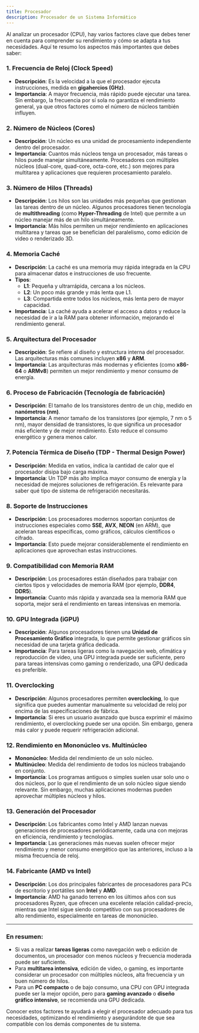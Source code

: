 ```yaml
---
title: Procesador
description: Procesador de un Sistema Informático
---
```


Al analizar un procesador (CPU), hay varios factores clave que debes tener en cuenta para comprender su rendimiento y cómo se adapta a tus necesidades. Aquí te resumo los aspectos más importantes que debes saber:

### 1. **Frecuencia de Reloj (Clock Speed)**
   - **Descripción**: Es la velocidad a la que el procesador ejecuta instrucciones, medida en **gigahercios (GHz)**.
   - **Importancia**: A mayor frecuencia, más rápido puede ejecutar una tarea. Sin embargo, la frecuencia por sí sola no garantiza el rendimiento general, ya que otros factores como el número de núcleos también influyen.

### 2. **Número de Núcleos (Cores)**
   - **Descripción**: Un núcleo es una unidad de procesamiento independiente dentro del procesador.
   - **Importancia**: Cuantos más núcleos tenga un procesador, más tareas o hilos puede manejar simultáneamente. Procesadores con múltiples núcleos (dual-core, quad-core, octa-core, etc.) son mejores para multitarea y aplicaciones que requieren procesamiento paralelo.

### 3. **Número de Hilos (Threads)**
   - **Descripción**: Los hilos son las unidades más pequeñas que gestionan las tareas dentro de un núcleo. Algunos procesadores tienen tecnología de **multithreading** (como **Hyper-Threading** de Intel) que permite a un núcleo manejar más de un hilo simultáneamente.
   - **Importancia**: Más hilos permiten un mejor rendimiento en aplicaciones multitarea y tareas que se benefician del paralelismo, como edición de video o renderizado 3D.

### 4. **Memoria Caché**
   - **Descripción**: La caché es una memoria muy rápida integrada en la CPU para almacenar datos e instrucciones de uso frecuente.
   - **Tipos**: 
     - **L1**: Pequeña y ultrarrápida, cercana a los núcleos.
     - **L2**: Un poco más grande y más lenta que L1.
     - **L3**: Compartida entre todos los núcleos, más lenta pero de mayor capacidad.
   - **Importancia**: La caché ayuda a acelerar el acceso a datos y reduce la necesidad de ir a la RAM para obtener información, mejorando el rendimiento general.

### 5. **Arquitectura del Procesador**
   - **Descripción**: Se refiere al diseño y estructura interna del procesador. Las arquitecturas más comunes incluyen **x86** y **ARM**.
   - **Importancia**: Las arquitecturas más modernas y eficientes (como **x86-64** o **ARMv8**) permiten un mejor rendimiento y menor consumo de energía.

### 6. **Proceso de Fabricación (Tecnología de fabricación)**
   - **Descripción**: El tamaño de los transistores dentro de un chip, medido en **nanómetros (nm)**.
   - **Importancia**: A menor tamaño de los transistores (por ejemplo, 7 nm o 5 nm), mayor densidad de transistores, lo que significa un procesador más eficiente y de mejor rendimiento. Esto reduce el consumo energético y genera menos calor.

### 7. **Potencia Térmica de Diseño (TDP - Thermal Design Power)**
   - **Descripción**: Medida en vatios, indica la cantidad de calor que el procesador disipa bajo carga máxima.
   - **Importancia**: Un TDP más alto implica mayor consumo de energía y la necesidad de mejores soluciones de refrigeración. Es relevante para saber qué tipo de sistema de refrigeración necesitarás.

### 8. **Soporte de Instrucciones**
   - **Descripción**: Los procesadores modernos soportan conjuntos de instrucciones especiales como **SSE**, **AVX**, **NEON** (en ARM), que aceleran tareas específicas, como gráficos, cálculos científicos o cifrado.
   - **Importancia**: Esto puede mejorar considerablemente el rendimiento en aplicaciones que aprovechan estas instrucciones.

### 9. **Compatibilidad con Memoria RAM**
   - **Descripción**: Los procesadores están diseñados para trabajar con ciertos tipos y velocidades de memoria RAM (por ejemplo, **DDR4**, **DDR5**).
   - **Importancia**: Cuanto más rápida y avanzada sea la memoria RAM que soporta, mejor será el rendimiento en tareas intensivas en memoria.

### 10. **GPU Integrada (iGPU)**
   - **Descripción**: Algunos procesadores tienen una **Unidad de Procesamiento Gráfico** integrada, lo que permite gestionar gráficos sin necesidad de una tarjeta gráfica dedicada.
   - **Importancia**: Para tareas ligeras como la navegación web, ofimática y reproducción de video, una GPU integrada puede ser suficiente, pero para tareas intensivas como gaming o renderizado, una GPU dedicada es preferible.

### 11. **Overclocking**
   - **Descripción**: Algunos procesadores permiten **overclocking**, lo que significa que puedes aumentar manualmente su velocidad de reloj por encima de las especificaciones de fábrica.
   - **Importancia**: Si eres un usuario avanzado que busca exprimir el máximo rendimiento, el overclocking puede ser una opción. Sin embargo, genera más calor y puede requerir refrigeración adicional.

### 12. **Rendimiento en Mononúcleo vs. Multinúcleo**
   - **Mononúcleo**: Medida del rendimiento de un solo núcleo.
   - **Multinúcleo**: Medida del rendimiento de todos los núcleos trabajando en conjunto.
   - **Importancia**: Los programas antiguos o simples suelen usar solo uno o dos núcleos, por lo que el rendimiento de un solo núcleo sigue siendo relevante. Sin embargo, muchas aplicaciones modernas pueden aprovechar múltiples núcleos y hilos.

### 13. **Generación del Procesador**
   - **Descripción**: Los fabricantes como Intel y AMD lanzan nuevas generaciones de procesadores periódicamente, cada una con mejoras en eficiencia, rendimiento y tecnologías.
   - **Importancia**: Las generaciones más nuevas suelen ofrecer mejor rendimiento y menor consumo energético que las anteriores, incluso a la misma frecuencia de reloj.

### 14. **Fabricante (AMD vs Intel)**
   - **Descripción**: Los dos principales fabricantes de procesadores para PCs de escritorio y portátiles son **Intel** y **AMD**.
   - **Importancia**: AMD ha ganado terreno en los últimos años con sus procesadores Ryzen, que ofrecen una excelente relación calidad-precio, mientras que Intel sigue siendo competitivo con sus procesadores de alto rendimiento, especialmente en tareas de mononúcleo.

---

### En resumen:
- Si vas a realizar **tareas ligeras** como navegación web o edición de documentos, un procesador con menos núcleos y frecuencia moderada puede ser suficiente.
- Para **multitarea intensiva**, edición de video, o gaming, es importante considerar un procesador con múltiples núcleos, alta frecuencia y un buen número de hilos.
- Para un **PC compacto** o de bajo consumo, una CPU con GPU integrada puede ser la mejor opción, pero para **gaming avanzado** o **diseño gráfico intensivo**, se recomienda una GPU dedicada.

Conocer estos factores te ayudará a elegir el procesador adecuado para tus necesidades, optimizando el rendimiento y asegurándote de que sea compatible con los demás componentes de tu sistema.